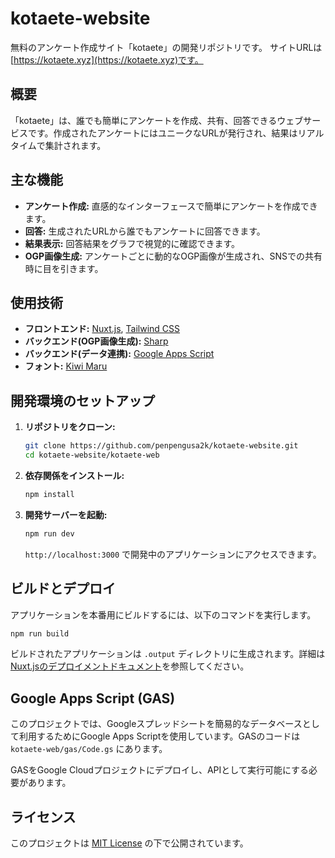# kotaete-website

無料のアンケート作成サイト「kotaete」の開発リポジトリです。
サイトURLは[https://kotaete.xyz](https://kotaete.xyz)です。

## 概要

「kotaete」は、誰でも簡単にアンケートを作成、共有、回答できるウェブサービスです。作成されたアンケートにはユニークなURLが発行され、結果はリアルタイムで集計されます。

## 主な機能

*   **アンケート作成:** 直感的なインターフェースで簡単にアンケートを作成できます。
*   **回答:** 生成されたURLから誰でもアンケートに回答できます。
*   **結果表示:** 回答結果をグラフで視覚的に確認できます。
*   **OGP画像生成:** アンケートごとに動的なOGP画像が生成され、SNSでの共有時に目を引きます。

## 使用技術

*   **フロントエンド:** [Nuxt.js](https://nuxt.com/), [Tailwind CSS](https://tailwindcss.com/)
*   **バックエンド(OGP画像生成):** [Sharp](https://sharp.pixelplumbing.com/)
*   **バックエンド(データ連携):** [Google Apps Script](https://developers.google.com/apps-script)
*   **フォント:** [Kiwi Maru](https://fonts.google.com/specimen/Kiwi+Maru)

## 開発環境のセットアップ

1.  **リポジトリをクローン:**
    ```bash
    git clone https://github.com/penpengusa2k/kotaete-website.git
    cd kotaete-website/kotaete-web
    ```

2.  **依存関係をインストール:**
    ```bash
    npm install
    ```

3.  **開発サーバーを起動:**
    ```bash
    npm run dev
    ```
    `http://localhost:3000` で開発中のアプリケーションにアクセスできます。

## ビルドとデプロイ

アプリケーションを本番用にビルドするには、以下のコマンドを実行します。

```bash
npm run build
```

ビルドされたアプリケーションは `.output` ディレクトリに生成されます。詳細は[Nuxt.jsのデプロイメントドキュメント](https://nuxt.com/docs/getting-started/deployment)を参照してください。

## Google Apps Script (GAS)

このプロジェクトでは、Googleスプレッドシートを簡易的なデータベースとして利用するためにGoogle Apps Scriptを使用しています。GASのコードは `kotaete-web/gas/Code.gs` にあります。

GASをGoogle Cloudプロジェクトにデプロイし、APIとして実行可能にする必要があります。

## ライセンス

このプロジェクトは [MIT License](LICENSE) の下で公開されています。
